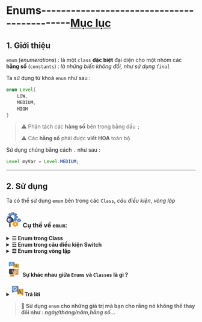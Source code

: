 # Enums--------------------------------------------[Mục lục](https://github.com/Zenfection/Java)

## 1. Giới thiệu

`emum` (*enumerations*) : là một `class` **đặc biệt** đại diện cho một nhóm các **hằng số** (`constants`) : *là những biến không đổi, như sử dụng `final`*

Ta sử dụng từ khoá `enum` như sau : 

```java
enum Level{
    LOW,
    MEDIUM,
    HIGH
}
```

> ⚠️ Phân tách các **hàng số** bên trong bằng dấu `;`
> 
> ⚠️ Các **hằng số** phải được **viết HOA** toàn bộ

Sử dụng chúng bằng cách `.` như sau : 

```java
Level myVar = Level.MEDIUM;
```

---

## 2. Sử dụng

Ta có thể sử dụng `emum` bên trong các `Class`, *câu điều kiện*, *vòng lặp* 

### ![ithubusercontent.com/Zenfection/Image/master/2021/02/02-11-21-10-Assignment.png](https://raw.githubusercontent.com/Zenfection/Image/master/2021/02/02-11-05-59-Know%20How.png) Cụ thể về `emum`:

<details>
<summary><b>☲ Enum trong Class</b></summary>

<br>

Bạn có thể sử dụng `enum` bên trong một `class` như sau : 

```java
public Main{
    enum HocLuc{
        YEU,
        TRUNGBINH,
        GIOI
    }

    public static void main(String[] args){
        Level xepLoai = HocLuc.TRUNGBINH;
        System.out.println(xepLoai);
    }
}
// output : TRUNGBINH
```

</details>

<details>
<summary><b>☲ Enum trong câu điều kiện Switch</b></summary>

<br>

`Enum` thường được sử dụng trong câu điều kiện `Switch` để kiểm tra giá trị tương đương, như sau: 

```java
enum HocLuc{
    YEU,
    TRUNGBINH,
    GIOI
}

public Main{
    public static void main(String[] args){
        Level xepLoai = HocLuc.TRUNGBINH;
        
        switch(xepLoai){
            case YEU:
                System.out.println("Xếp loại yếu");
                break;
            case TRUNGBINH:
                System.out.println("Xếp loại trung bình");
                break;
            case GIOI:
                System.out.println("Xếp loại giỏi");
                break;
        }
    }
}
// output : Xếp loại trung bình
```

</details>

<details>
<summary><b>☲ Enum trong vòng lặp</b></summary>

<br>

`enum` có phương thức `values()`, nó sẽ trả về mạng các hằng số `enum`, như sau : 

```java
public class Demo{
    enum HocLuc{
        YEU,
        TRUNGBINH,
        GIOI
    }
    public static void main(String[] args) {
        for (HocLuc xepLoai : HocLuc.values()) {
            System.out.println(xepLoai);
        }
    }
}
/* YEU
   TRUNGBINH
   GIOI      */
```

> 💡 Có thể dùng vòng lặp trên để duyệt ra các hằng số trong `enum` 

</details>

#### ![Language Learningpng](https://raw.githubusercontent.com/Zenfection/Image/master/2021/02/02-14-14-12-Language%20Learning.png) Sự khác nhau giữa `Enums` và `Classes` là gì ? 

<details>
<summary><b><img src="https://raw.githubusercontent.com/Zenfection/Image/master/2021/02/01-13-25-05-Questions%20And%20Answers.png"> Trả lời</summary>

<br>

- `enum` và `class` đều có thể chứa các `attributes` và `methods`. Nhưng sự khác nhau giữ chúng nằm ở `enum` là `public`, `static`, `final` (*không thể thay đổi*).

- `enum` không thể tạo `Object` và nó không thể `extends` cho các `class` khác. (*nhưng nó có thể `implement` cho interface*).

</details>

> 🚀 Sử dụng `enum` cho những giá trị mà bạn cho rằng nó không thể thay đổi như : *ngày/tháng/năm,hằng số...*